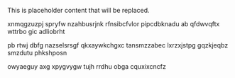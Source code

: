 <!--MIMIC_README_START-->
This is placeholder content that will be replaced.
<!--MIMIC_README_END-->

xnmqgzuzpj spryfw nzahbusrjnk rfnsibcfvlor pipcdbknadu ab qfdwvqftx wttrbo gic adliobrht

pb rtwj dbfg nazselsrsgf qkxaywkchgxc tansmzzabec lxrzxjstpg gqzkjeqbz smzdutu phkshposn

owyaeguy axg xpygvygw tujh rrdhu obga cquxixcncfz